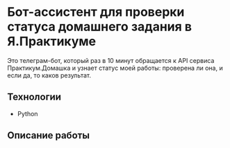 # Бот-ассистент для проверки статуса домашнего задания в Я.Практикуме

Это телеграм-бот, который раз в 10 минут обращается к API сервиса Практикум.Домашка и узнает статус моей работы: проверена ли она, и если да, то каков результат.

## Технологии

- Python

## Описание работы
